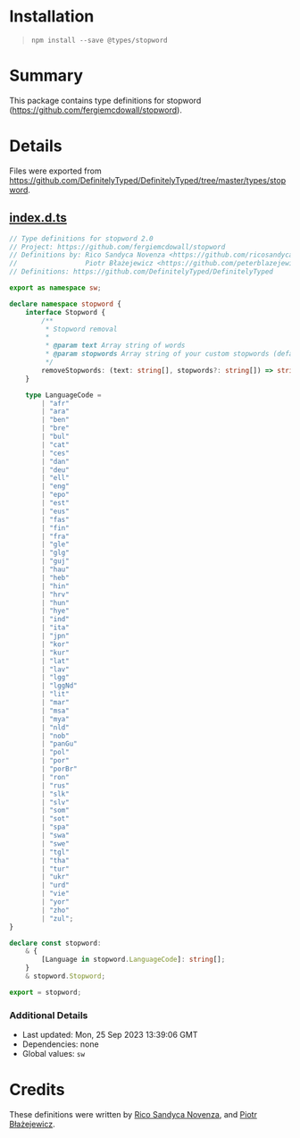 # Installation
> `npm install --save @types/stopword`

# Summary
This package contains type definitions for stopword (https://github.com/fergiemcdowall/stopword).

# Details
Files were exported from https://github.com/DefinitelyTyped/DefinitelyTyped/tree/master/types/stopword.
## [index.d.ts](https://github.com/DefinitelyTyped/DefinitelyTyped/tree/master/types/stopword/index.d.ts)
````ts
// Type definitions for stopword 2.0
// Project: https://github.com/fergiemcdowall/stopword
// Definitions by: Rico Sandyca Novenza <https://github.com/ricosandyca>
//                 Piotr Błażejewicz <https://github.com/peterblazejewicz>
// Definitions: https://github.com/DefinitelyTyped/DefinitelyTyped

export as namespace sw;

declare namespace stopword {
    interface Stopword {
        /**
         * Stopword removal
         *
         * @param text Array string of words
         * @param stopwords Array string of your custom stopwords (default: English stopwords | .en)
         */
        removeStopwords: (text: string[], stopwords?: string[]) => string[];
    }

    type LanguageCode =
        | "afr"
        | "ara"
        | "ben"
        | "bre"
        | "bul"
        | "cat"
        | "ces"
        | "dan"
        | "deu"
        | "ell"
        | "eng"
        | "epo"
        | "est"
        | "eus"
        | "fas"
        | "fin"
        | "fra"
        | "gle"
        | "glg"
        | "guj"
        | "hau"
        | "heb"
        | "hin"
        | "hrv"
        | "hun"
        | "hye"
        | "ind"
        | "ita"
        | "jpn"
        | "kor"
        | "kur"
        | "lat"
        | "lav"
        | "lgg"
        | "lggNd"
        | "lit"
        | "mar"
        | "msa"
        | "mya"
        | "nld"
        | "nob"
        | "panGu"
        | "pol"
        | "por"
        | "porBr"
        | "ron"
        | "rus"
        | "slk"
        | "slv"
        | "som"
        | "sot"
        | "spa"
        | "swa"
        | "swe"
        | "tgl"
        | "tha"
        | "tur"
        | "ukr"
        | "urd"
        | "vie"
        | "yor"
        | "zho"
        | "zul";
}

declare const stopword:
    & {
        [Language in stopword.LanguageCode]: string[];
    }
    & stopword.Stopword;

export = stopword;

````

### Additional Details
 * Last updated: Mon, 25 Sep 2023 13:39:06 GMT
 * Dependencies: none
 * Global values: `sw`

# Credits
These definitions were written by [Rico Sandyca Novenza](https://github.com/ricosandyca), and [Piotr Błażejewicz](https://github.com/peterblazejewicz).

